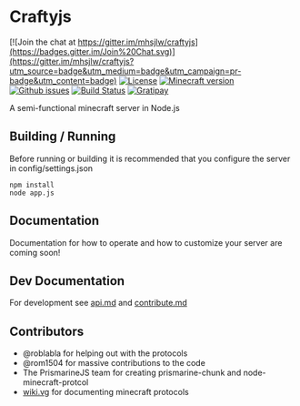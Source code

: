 Craftyjs
================

[![Join the chat at https://gitter.im/mhsjlw/craftyjs](https://badges.gitter.im/Join%20Chat.svg)](https://gitter.im/mhsjlw/craftyjs?utm_source=badge&utm_medium=badge&utm_campaign=pr-badge&utm_content=badge)
[![License](https://img.shields.io/badge/license-MIT-blue.svg)](https://github.com/mhsjlw/craftyjs/blob/master/LICENSE)
[![Minecraft version](https://img.shields.io/badge/minecraft%20version-1.8-brightgreen.svg)](http://wiki.vg/Protocol)
[![Github issues](https://img.shields.io/github/issues/mhsjlw/craftyjs.svg)](https://img.shields.io/github/issues/mhsjlw/craftyjs.svg)
[![Build Status](https://img.shields.io/circleci/project/mhsjlw/craftyjs/master.svg)](https://circleci.com/gh/mhsjlw/craftyjs) [![Gratipay](https://img.shields.io/gratipay/mhsjlw.svg)](https://gratipay.com/~mhsjlw/)

A semi-functional minecraft server in Node.js

## Building / Running
Before running or building it is recommended that you configure the server in config/settings.json

    npm install
    node app.js

## Documentation
Documentation for how to operate and how to customize your server are coming soon!

## Dev Documentation
For development see [api.md](doc/api.md) and [contribute.md](doc/contribute.md)

## Contributors

 - @roblabla for helping out with the protocols
 - @rom1504 for massive contributions to the code
 - The PrismarineJS team for creating prismarine-chunk and node-minecraft-protcol
 - [wiki.vg](http://wiki.vg/Protocols) for documenting minecraft protocols
